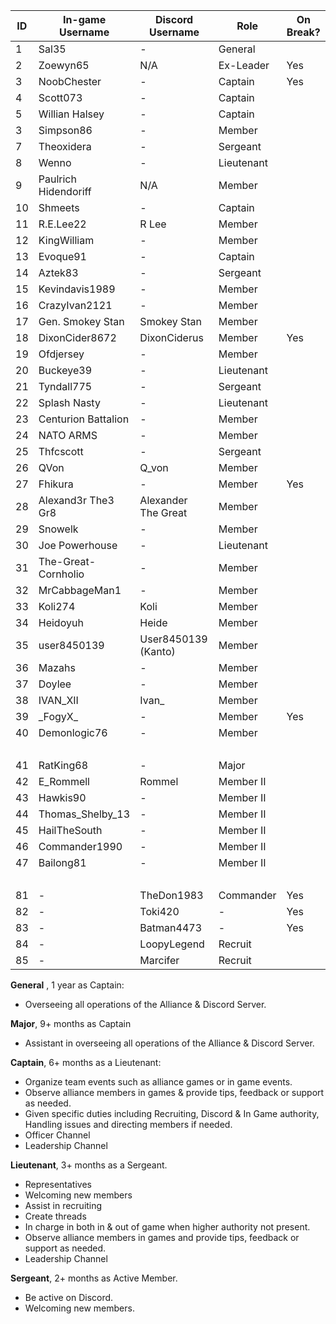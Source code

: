  ID |   In-game Username   |  Discord Username  |   Role   | On Break? |
----|----------------------|--------------------|----------|-----------|
1   |Sal35                 |-                   |General   |           |
2   |Zoewyn65              |N/A                 |Ex-Leader |Yes        |
3   |NoobChester           |-                   |Captain   |Yes        |
4   |Scott073              |-                   |Captain   |           |
5   |Willian Halsey        |-                   |Captain   |           |
3   |Simpson86             |-                   |Member    |           |
7   |Theoxidera            |-                   |Sergeant  |           |
8   |Wenno                 |-                   |Lieutenant|           |
9   |Paulrich Hidendoriff  |N/A                 |Member    |           |
10  |Shmeets               |-                   |Captain   |           |
11  |R.E.Lee22             |R Lee               |Member    |           |
12  |KingWilliam           |-                   |Member    |           |
13  |Evoque91              |-                   |Captain   |           |
14  |Aztek83               |-                   |Sergeant  |           |
15  |Kevindavis1989        |-                   |Member    |           |
16  |CrazyIvan2121         |-                   |Member    |           |
17  |Gen. Smokey Stan      |Smokey Stan         |Member    |           |
18  |DixonCider8672        |DixonCiderus        |Member    |Yes        |
19  |Ofdjersey             |-                   |Member    |           |
20  |Buckeye39             |-                   |Lieutenant|           |
21  |Tyndall775            |-                   |Sergeant  |           |
22  |Splash Nasty          |-                   |Lieutenant|           |
23  |Centurion Battalion   |-                   |Member    |           |
24  |NATO ARMS             |-                   |Member    |           |
25  |Thfcscott             |-                   |Sergeant  |           |
26  |QVon                  |Q_von               |Member    |           |
27  |Fhikura               |-                   |Member    |Yes        |
28  |Alexand3r The3 Gr8    |Alexander The Great |Member    |           |
29  |Snowelk               |-                   |Member    |           |
30  |Joe Powerhouse        |-                   |Lieutenant|           |
31  |The-Great-Cornholio   |-                   |Member    |           |
32  |MrCabbageMan1         |-                   |Member    |           |
33  |Koli274               |Koli                |Member    |           |
34  |Heidoyuh              |Heide               |Member    |           |
35  |user8450139           |User8450139 (Kanto) |Member    |           |
36  |Mazahs                |-                   |Member    |           |
37  |Doylee                |-                   |Member    |           |
38  |IVAN_XII              |Ivan_               |Member    |           |
39  |\_FogyX_              |-                   |Member    |Yes        |
40  |Demonlogic76          |-                   |Member    |           |
‎   |‎                     |‎                   |‎         |‎          |
41  |RatKing68             |-                   |Major     |           |
42  |E_Rommell             |Rommel              |Member II |           |
43  |Hawkis90              |-                   |Member II |           |
44  |Thomas_Shelby_13      |-                   |Member II |           |
45  |HailTheSouth          |-                   |Member II |           |
46  |Commander1990         |-                   |Member II |           |
47  |Bailong81             |-                   |Member II |           |
‎   |‎                     |‎                   |‎         |‎          |
81  |-                     |TheDon1983          |Commander |Yes        |
82  |-                     |Toki420             |-         |Yes        |
83  |-                     |Batman4473          |-         |Yes        |
84  |-                     |LoopyLegend         |Recruit   |           |
85  |-                     |Marcifer            |Recruit   |           |

**General** , 1 year as Captain:
- Overseeing all operations of the Alliance & Discord Server.

**Major**, 9+ months as Captain
- Assistant in overseeing all operations of the Alliance & Discord Server. 

**Captain**,  6+ months as a Lieutenant:
- Organize team events such as alliance games or in game events.
- Observe alliance members in games & provide tips, feedback or support as needed.
- Given specific duties including Recruiting, Discord & In Game authority, Handling issues and directing members if needed.
- Officer Channel
- Leadership Channel

**Lieutenant**,  3+ months as a Sergeant. 
- Representatives
- Welcoming new members
- Assist in recruiting
- Create threads
- In charge in both in & out of game when higher authority not present. 
- Observe alliance members in games and provide tips, feedback or support as needed.
- Leadership Channel 

**Sergeant**,  2+ months as Active Member. 
- Be active on Discord.
- Welcoming new members.
